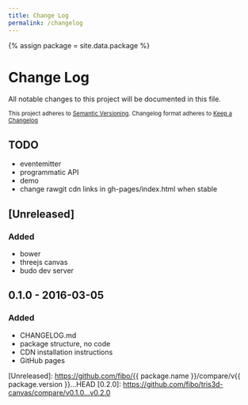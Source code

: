 ```yaml
---
title: Change Log
permalink: /changelog
---
```


{% assign package = site.data.package %}

# Change Log

All notable changes to this project will be documented in this file.

<sub>This project adheres to [Semantic Versioning](http://semver.org/).
Changelog format adheres to [Keep a Changelog](http://keepachangelog.com/)</sub>

## TODO

- eventemitter
- programmatic API
- demo
- change rawgit cdn links in gh-pages/index.html when stable

## [Unreleased]
### Added
- bower
- threejs canvas
- budo dev server

## **0.1.0** - 2016-03-05
### Added
- CHANGELOG.md
- package structure, no code
- CDN installation instructions
- GitHub pages

[Unreleased]: https://github.com/fibo/{{ package.name }}/compare/v{{ package.version }}...HEAD
[0.2.0]: https://github.com/fibo/tris3d-canvas/compare/v0.1.0...v0.2.0
